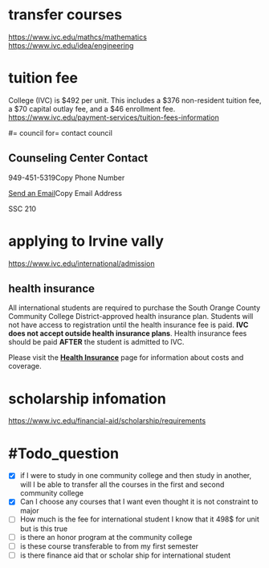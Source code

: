 
# transfer courses 
https://www.ivc.edu/mathcs/mathematics
https://www.ivc.edu/idea/engineering


# tuition fee 
College (IVC) is $492 per unit. This includes a $376 non-resident tuition fee, a $70 capital outlay fee, and a $46 enrollment fee.
https://www.ivc.edu/payment-services/tuition-fees-information
 
#= council for=  contact  council

## Counseling Center Contact

949-451-5319Copy Phone Number

[Send an Email](mailto:ivccounseling@ivc.edu)Copy Email Address

SSC 210

# applying  to Irvine vally  
https://www.ivc.edu/international/admission
## health insurance  
All international students are required to purchase the South Orange County Community College District-approved health insurance plan. Students will not have access to registration until the health insurance fee is paid. **IVC does not accept outside health insurance plans**. Health insurance fees should be paid **AFTER** the student is admitted to IVC.

Please visit the [**Health Insurance**](https://www.ivc.edu/international/health-insurance) page for information about costs and coverage.



# scholarship infomation 
https://www.ivc.edu/financial-aid/scholarship/requirements



# #Todo_question  
- [x] if I were to study in one community college and then study in another, will I be able to transfer all the courses in the first and second community college  
- [x] Can I choose any courses that   I want even thought it is not constraint to major 
- [ ] How much is the fee for international student I know that it 498$ for unit but is this true 
- [ ] is there an honor program at the community college 
- [ ] is these course transferable to from my first semester 
- [ ] is there finance aid that or scholar ship for international student 